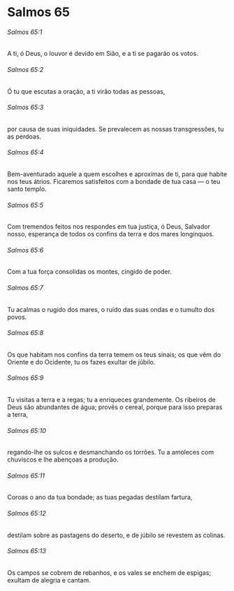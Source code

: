 # Salmos 65

###### Salmos 65:1

A ti, ó Deus, o louvor é devido em Sião, e a ti se pagarão os votos.

###### Salmos 65:2

Ó tu que escutas a oração, a ti virão todas as pessoas,

###### Salmos 65:3

por causa de suas iniquidades. Se prevalecem as nossas transgressões, tu as perdoas.

###### Salmos 65:4

Bem-aventurado aquele a quem escolhes e aproximas de ti, para que habite nos teus átrios. Ficaremos satisfeitos com a bondade de tua casa — o teu santo templo.

###### Salmos 65:5

Com tremendos feitos nos respondes em tua justiça, ó Deus, Salvador nosso, esperança de todos os confins da terra e dos mares longínquos.

###### Salmos 65:6

Com a tua força consolidas os montes, cingido de poder.

###### Salmos 65:7

Tu acalmas o rugido dos mares, o ruído das suas ondas e o tumulto dos povos.

###### Salmos 65:8

Os que habitam nos confins da terra temem os teus sinais; os que vêm do Oriente e do Ocidente, tu os fazes exultar de júbilo.

###### Salmos 65:9

Tu visitas a terra e a regas; tu a enriqueces grandemente. Os ribeiros de Deus são abundantes de água; provês o cereal, porque para isso preparas a terra,

###### Salmos 65:10

regando-lhe os sulcos e desmanchando os torrões. Tu a amoleces com chuviscos e lhe abençoas a produção.

###### Salmos 65:11

Coroas o ano da tua bondade; as tuas pegadas destilam fartura,

###### Salmos 65:12

destilam sobre as pastagens do deserto, e de júbilo se revestem as colinas.

###### Salmos 65:13

Os campos se cobrem de rebanhos, e os vales se enchem de espigas; exultam de alegria e cantam.

